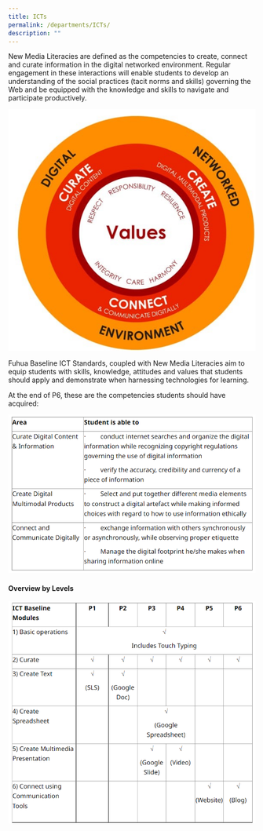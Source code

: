 ```yaml
---
title: ICTs
permalink: /departments/ICTs/
description: ""
---
```

New Media Literacies are defined as the competencies to create, connect and curate information in the digital networked environment. Regular engagement in these interactions will enable students to develop an understanding of the social practices (tacit norms and skills) governing the Web and be equipped with the knowledge and skills to navigate and participate productively.

  
![](/images/Fuhua%20Experience/Teaching%20and%20Learning%20@%20Fuhua/Departments/ICT/Q1.jpg)  

Fuhua Baseline ICT Standards, coupled with New Media Literacies aim to equip students with skills, knowledge, attitudes and values that students should apply and demonstrate when harnessing technologies for learning.

  

At the end of P6, these are the competencies students should have acquired:

![](/images/Fuhua%20Experience/Teaching%20and%20Learning%20@%20Fuhua/Departments/ICT/Q2.png)

#### **Overview by Levels**

![](/images/Fuhua%20Experience/Teaching%20and%20Learning%20@%20Fuhua/Departments/ICT/Q3.png)

